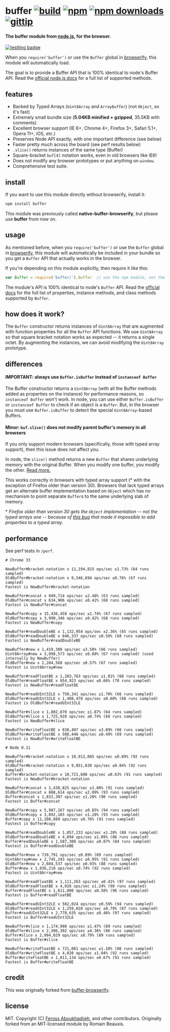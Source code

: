 # buffer [![build](https://img.shields.io/travis/feross/buffer.svg)](https://travis-ci.org/feross/buffer) [![npm](https://img.shields.io/npm/v/buffer.svg)](https://npmjs.org/package/buffer) [![npm downloads](https://img.shields.io/npm/dm/buffer.svg)](https://npmjs.org/package/buffer) [![gittip](https://img.shields.io/gittip/feross.svg)](https://www.gittip.com/feross/)

#### The buffer module from [node.js](http://nodejs.org/), for the browser.

[![testling badge](https://ci.testling.com/feross/buffer.png)](https://ci.testling.com/feross/buffer)

When you `require('buffer')` or use the `Buffer` global in [browserify](http://github.com/substack/node-browserify), this module will automatically load.

The goal is to provide a Buffer API that is 100% identical to node's Buffer API. Read
the [official node.js docs](http://nodejs.org/api/buffer.html) for a full list of
supported methods.

## features

- Backed by Typed Arrays (`Uint8Array` and `ArrayBuffer`) (not `Object`, so it's fast)
- Extremely small bundle size (**5.04KB minified + gzipped**, 35.5KB with comments)
- Excellent browser support (IE 6+, Chrome 4+, Firefox 3+, Safari 5.1+, Opera 11+, iOS, etc.)
- Preserves Node API exactly, with one important difference (see below)
- Faster pretty much across the board (see perf results below)
- `.slice()` returns instances of the same type (Buffer)
- Square-bracket `buf[4]` notation works, even in old browsers like IE6!
- Does not modify any browser prototypes or put anything on `window`.
- Comprehensive test suite.


## install

If you want to use this module directly without browserify, install it:

```bash
npm install buffer
```

This module was previously called **native-buffer-browserify**, but please use **buffer**
from now on.


## usage

As mentioned before, when you `require('buffer')` or use the `Buffer` global in [browserify](http://github.com/substack/node-browserify), this module will automatically
be included in your bundle so you get a `Buffer` API that actually works in the browser.

If you're depending on this module explicitly, then require it like this:

```js
var Buffer = require('buffer/').Buffer  // use the npm module, not the core module!
```

The module's API is 100% identical to node's `Buffer` API. Read the
[official docs](http://nodejs.org/api/buffer.html) for the full list of properties,
instance methods, and class methods supported by `Buffer`.


## how does it work?

The `Buffer` constructor returns instances of `Uint8Array` that are augmented with function properties for all the `Buffer` API functions. We use `Uint8Array` so that square bracket notation works as expected -- it returns a single octet. By augmenting the instances, we can avoid modifying the `Uint8Array` prototype.


## differences

#### IMPORTANT: always use `Buffer.isBuffer` instead of `instanceof Buffer`

The Buffer constructor returns a `Uint8Array` (with all the Buffer methods added as
properties on the instance) for performance reasons, so `instanceof Buffer` won't work. In
node, you can use either `Buffer.isBuffer` or `instanceof Buffer` to check if an object
is a `Buffer`. But, in the browser you must use `Buffer.isBuffer` to detect the special
`Uint8Array`-based Buffers.

#### Minor: `buf.slice()` does not modify parent buffer's memory in all browsers

If you only support modern browsers (specifically, those with typed array support), then
this issue does not affect you.

In node, the `slice()` method returns a new `Buffer` that shares underlying memory with
the original Buffer. When you modify one buffer, you modify the other. [Read more.](http://nodejs.org/api/buffer.html#buffer_buf_slice_start_end)

This works correctly in browsers with typed array support (\* with the exception of Firefox older than version 30). Browsers that lack typed arrays get an alternate buffer implementation based on `Object` which has no mechanism to point separate `Buffer`s to the same underlying slab of memory.

\* *Firefox older than version 30 gets the `Object` implementation -- not the typed arrays one -- because of [this
bug](https://bugzilla.mozilla.org/show_bug.cgi?id=952403) that made it impossible to add properties to a typed array.*


## performance

See perf tests in `/perf`.

```
# Chrome 33

NewBuffer#bracket-notation x 11,194,815 ops/sec ±1.73% (64 runs sampled)
OldBuffer#bracket-notation x 9,546,694 ops/sec ±0.76% (67 runs sampled)
Fastest is NewBuffer#bracket-notation

NewBuffer#concat x 949,714 ops/sec ±2.48% (63 runs sampled)
OldBuffer#concat x 634,906 ops/sec ±0.42% (68 runs sampled)
Fastest is NewBuffer#concat

NewBuffer#copy x 15,436,458 ops/sec ±1.74% (67 runs sampled)
OldBuffer#copy x 3,990,346 ops/sec ±0.42% (68 runs sampled)
Fastest is NewBuffer#copy

NewBuffer#readDoubleBE x 1,132,954 ops/sec ±2.36% (65 runs sampled)
OldBuffer#readDoubleBE x 846,337 ops/sec ±0.58% (68 runs sampled)
Fastest is NewBuffer#readDoubleBE

NewBuffer#new x 1,419,300 ops/sec ±3.50% (66 runs sampled)
Uint8Array#new x 3,898,573 ops/sec ±0.88% (67 runs sampled) (used internally by NewBuffer)
OldBuffer#new x 2,284,568 ops/sec ±0.57% (67 runs sampled)
Fastest is Uint8Array#new

NewBuffer#readFloatBE x 1,203,763 ops/sec ±1.81% (68 runs sampled)
OldBuffer#readFloatBE x 954,923 ops/sec ±0.66% (70 runs sampled)
Fastest is NewBuffer#readFloatBE

NewBuffer#readUInt32LE x 750,341 ops/sec ±1.70% (66 runs sampled)
OldBuffer#readUInt32LE x 1,408,478 ops/sec ±0.60% (68 runs sampled)
Fastest is OldBuffer#readUInt32LE

NewBuffer#slice x 1,802,870 ops/sec ±1.87% (64 runs sampled)
OldBuffer#slice x 1,725,928 ops/sec ±0.74% (68 runs sampled)
Fastest is NewBuffer#slice

NewBuffer#writeFloatBE x 830,407 ops/sec ±3.09% (66 runs sampled)
OldBuffer#writeFloatBE x 508,446 ops/sec ±0.49% (69 runs sampled)
Fastest is NewBuffer#writeFloatBE

# Node 0.11

NewBuffer#bracket-notation x 10,912,085 ops/sec ±0.89% (92 runs sampled)
OldBuffer#bracket-notation x 9,051,638 ops/sec ±0.84% (92 runs sampled)
Buffer#bracket-notation x 10,721,608 ops/sec ±0.63% (91 runs sampled)
Fastest is NewBuffer#bracket-notation

NewBuffer#concat x 1,438,825 ops/sec ±1.80% (91 runs sampled)
OldBuffer#concat x 888,614 ops/sec ±2.09% (93 runs sampled)
Buffer#concat x 1,832,307 ops/sec ±1.20% (90 runs sampled)
Fastest is Buffer#concat

NewBuffer#copy x 5,987,167 ops/sec ±0.85% (94 runs sampled)
OldBuffer#copy x 3,892,165 ops/sec ±1.28% (93 runs sampled)
Buffer#copy x 11,208,889 ops/sec ±0.76% (91 runs sampled)
Fastest is Buffer#copy

NewBuffer#readDoubleBE x 1,057,233 ops/sec ±1.28% (88 runs sampled)
OldBuffer#readDoubleBE x 4,094 ops/sec ±1.09% (86 runs sampled)
Buffer#readDoubleBE x 1,587,308 ops/sec ±0.87% (84 runs sampled)
Fastest is Buffer#readDoubleBE

NewBuffer#new x 739,791 ops/sec ±0.89% (89 runs sampled)
Uint8Array#new x 2,745,243 ops/sec ±0.95% (91 runs sampled)
OldBuffer#new x 2,604,537 ops/sec ±0.93% (88 runs sampled)
Buffer#new x 1,836,218 ops/sec ±0.74% (92 runs sampled)
Fastest is Uint8Array#new

NewBuffer#readFloatBE x 1,111,263 ops/sec ±0.41% (97 runs sampled)
OldBuffer#readFloatBE x 4,026 ops/sec ±1.24% (90 runs sampled)
Buffer#readFloatBE x 1,611,800 ops/sec ±0.58% (96 runs sampled)
Fastest is Buffer#readFloatBE

NewBuffer#readUInt32LE x 502,024 ops/sec ±0.59% (94 runs sampled)
OldBuffer#readUInt32LE x 1,259,028 ops/sec ±0.79% (87 runs sampled)
Buffer#readUInt32LE x 2,778,635 ops/sec ±0.46% (97 runs sampled)
Fastest is Buffer#readUInt32LE

NewBuffer#slice x 1,174,908 ops/sec ±1.47% (89 runs sampled)
OldBuffer#slice x 2,396,302 ops/sec ±4.36% (86 runs sampled)
Buffer#slice x 2,994,029 ops/sec ±0.79% (89 runs sampled)
Fastest is Buffer#slice

NewBuffer#writeFloatBE x 721,081 ops/sec ±1.10% (86 runs sampled)
OldBuffer#writeFloatBE x 4,020 ops/sec ±1.04% (92 runs sampled)
Buffer#writeFloatBE x 1,811,134 ops/sec ±0.67% (91 runs sampled)
Fastest is Buffer#writeFloatBE
```


## credit

This was originally forked from [buffer-browserify](https://github.com/toots/buffer-browserify).


## license

MIT. Copyright (C) [Feross Aboukhadijeh](http://feross.org), and other contributors. Originally forked from an MIT-licensed module by Romain Beauxis.
